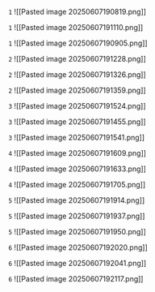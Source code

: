 `1`
![[Pasted image 20250607190819.png]]

`1`
![[Pasted image 20250607191110.png]]

`1`
![[Pasted image 20250607190905.png]]

`2`
![[Pasted image 20250607191228.png]]

`2`
![[Pasted image 20250607191326.png]]

`2`
![[Pasted image 20250607191359.png]]

`3`
![[Pasted image 20250607191524.png]]

`3`
![[Pasted image 20250607191455.png]]

`3`
![[Pasted image 20250607191541.png]]

`4`
![[Pasted image 20250607191609.png]]

`4`
![[Pasted image 20250607191633.png]]

`4`
![[Pasted image 20250607191705.png]]

`5`
![[Pasted image 20250607191914.png]]

`5`
![[Pasted image 20250607191937.png]]

`5`
![[Pasted image 20250607191950.png]]

`6`
![[Pasted image 20250607192020.png]]

`6`
![[Pasted image 20250607192041.png]]

`6`
![[Pasted image 20250607192117.png]]

